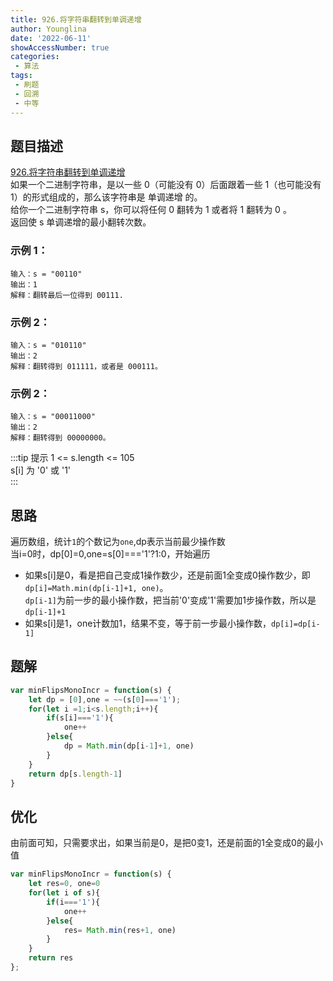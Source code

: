 ```yaml
---
title: 926.将字符串翻转到单调递增
author: Younglina
date: '2022-06-11'
showAccessNumber: true
categories:
 - 算法
tags:
 - 刷题
 - 回溯
 - 中等
--- 
```

## 题目描述
[926.将字符串翻转到单调递增](https://leetcode.cn/problems/flip-string-to-monotone-increasing/)  
如果一个二进制字符串，是以一些 0（可能没有 0）后面跟着一些 1（也可能没有 1）的形式组成的，那么该字符串是 单调递增 的。  
给你一个二进制字符串 s，你可以将任何 0 翻转为 1 或者将 1 翻转为 0 。  
返回使 s 单调递增的最小翻转次数。  

### 示例 1：
```
输入：s = "00110"
输出：1
解释：翻转最后一位得到 00111.  
```

### 示例 2：
```
输入：s = "010110"  
输出：2  
解释：翻转得到 011111，或者是 000111。 
```

### 示例 2：
```
输入：s = "00011000"  
输出：2  
解释：翻转得到 00000000。  
```

:::tip 提示
1 <= s.length <= 105  
s[i] 为 '0' 或 '1'  
:::

## 思路

遍历数组，统计`1`的个数记为`one`,dp表示当前最少操作数  
当i=0时，dp[0]=0,one=s[0]==='1'?1:0，开始遍历
- 如果s[i]是0，看是把自己变成1操作数少，还是前面1全变成0操作数少，即`dp[i]=Math.min(dp[i-1]+1, one)`。  
`dp[i-1]`为前一步的最小操作数，把当前'0'变成'1'需要加1步操作数，所以是`dp[i-1]+1`  
- 如果s[i]是1，one计数加1，结果不变，等于前一步最小操作数，`dp[i]=dp[i-1]`

## 题解
```javascript
var minFlipsMonoIncr = function(s) {
    let dp = [0],one = ~~(s[0]==='1');
    for(let i =1;i<s.length;i++){
        if(s[i]==='1'){
            one++
        }else{
            dp = Math.min(dp[i-1]+1, one)
        }
    }
    return dp[s.length-1]
}

```

## 优化  
由前面可知，只需要求出，如果当前是0，是把0变1，还是前面的1全变成0的最小值
```javascript
var minFlipsMonoIncr = function(s) {
    let res=0, one=0
    for(let i of s){
        if(i==='1'){
            one++
        }else{
            res= Math.min(res+1, one)
        }
    }
    return res
};
```